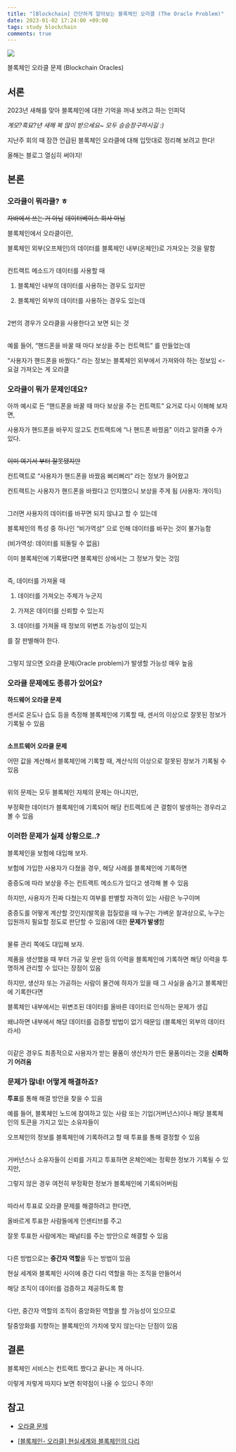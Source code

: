 ```yaml
---
title: "[Blockchain] 간단하게 알아보는 블록체인 오라클 (The Oracle Problem)"
date: 2023-01-02 17:24:00 +09:00
tags: study blockchain
comments: true
---
```


<a href="https://hits.seeyoufarm.com"><img src="https://hits.seeyoufarm.com/api/count/incr/badge.svg?url=https://infiduk.github.io/2023/01/02/oracle-problem.html&count_bg=%23EDD513&title_bg=%23555555&icon=&icon_color=%23E7E7E7&title=%E2%9C%A8+page+view+%E2%9C%A8&edge_flat=false" /></a>

블록체인 오라클 문제 (Blockchain Oracles)

## 서론

2023년 새해를 맞아 블록체인에 대한 기억을 꺼내 보려고 하는 인피덕

_계모?흑묘?년 새해 복 많이 받으세요~ 모두 승승장구하시길 :)_

지난주 회의 때 잠깐 언급된 블록체인 오라클에 대해 입맛대로 정리해 보려고 한다!

올해는 블로그 열심히 써야지!

## 본론

### 오라클이 뭐라클? ㅎ

~~자바에서 쓰는 거 아님~~ ~~데이터베이스 회사 아님~~

블록체인에서 오라클이란,

블록체인 외부(오프체인)의 데이터를 블록체인 내부(온체인)로 가져오는 것을 말함<br /><br />

컨트랙트 메소드가 데이터를 사용할 때

1. 블록체인 내부의 데이터를 사용하는 경우도 있지만

2. 블록체인 외부의 데이터를 사용하는 경우도 있는데<br /><br />

2번의 경우가 오라클을 사용한다고 보면 되는 것<br /><br />

예를 들어, “핸드폰을 바꿀 때 마다 보상을 주는 컨트랙트” 를 만들었는데

“사용자가 핸드폰을 바꿨다.” 라는 정보는 블록체인 외부에서 가져와야 하는 정보임 <- 요걸 가져오는 게 오라클

### 오라클이 뭐가 문제인데요?

아까 예시로 든 “핸드폰을 바꿀 때 마다 보상을 주는 컨트랙트” 요거로 다시 이해해 보자면,

사용자가 핸드폰을 바꾸지 않고도 컨트랙트에 “나 핸드폰 바꿨음” 이라고 알려줄 수가 있다.<br /><br />

~~이미 여기서 부터 잘못됐지만~~

컨트랙트로 “사용자가 핸드폰을 바꿨음 삐리삐리” 라는 정보가 들어왔고

컨트랙트는 사용자가 핸드폰을 바꿨다고 인지했으니 보상을 주게 됨 (사용자: 개이득)<br /><br />

그러면 사용자의 데이터를 바꾸면 되지 않냐고 할 수 있는데

블록체인의 특성 중 하나인 “비가역성” 으로 인해 데이터를 바꾸는 것이 불가능함

(비가역성: 데이터를 되돌릴 수 없음)

이미 블록체인에 기록됐다면 블록체인 상에서는 그 정보가 맞는 것임<br /><br />

즉, 데이터를 가져올 때

1. 데이터를 가져오는 주체가 누군지

2. 가져온 데이터를 신뢰할 수 있는지

3. 데이터를 가져올 때 정보의 위변조 가능성이 있는지

를 잘 판별해야 한다.<br /><br />

그렇지 않으면 오라클 문제(Oracle problem)가 발생할 가능성 매우 높음

### 오라클 문제에도 종류가 있어요?

**하드웨어 오라클 문제**

센서로 온도나 습도 등을 측정해 블록체인에 기록할 때, 센서의 이상으로 잘못된 정보가 기록될 수 있음<br /><br />

**소프트웨어 오라클 문제**

어떤 값을 계산해서 블록체인에 기록할 때, 계산식의 이상으로 잘못된 정보가 기록될 수 있음<br /><br />

위의 문제는 모두 블록체인 자체의 문제는 아니지만,

부정확한 데이터가 블록체인에 기록되어 해당 컨트랙트에 큰 결함이 발생하는 경우라고 볼 수 있음

### 이러한 문제가 실제 상황으로..?

블록체인을 보험에 대입해 보자.

보험에 가입한 사용자가 다쳤을 경우, 해당 사례를 블록체인에 기록하면

중증도에 따라 보상을 주는 컨트랙트 메소드가 있다고 생각해 볼 수 있음

하지만, 사용자가 진짜 다쳤는지 여부를 판별할 자격이 있는 사람은 누구이며

중증도를 어떻게 계산할 것인지(발목을 접질렀을 때 누구는 가벼운 찰과상으로, 누구는 입원까지 필요할 정도로 판단할 수 있음)에 대한 **문제가 발생**함<br /><br />

물류 관리 쪽에도 대입해 보자.

제품을 생산했을 때 부터 가공 및 운반 등의 이력을 블록체인에 기록하면 해당 이력을 투명하게 관리할 수 있다는 장점이 있음

하지만, 생산자 또는 가공하는 사람이 물건에 하자가 있을 때 그 사실을 숨기고 블록체인에 기록한다면

블록체인 내부에서는 위변조된 데이터를 올바른 데이터로 인식하는 문제가 생김

왜냐하면 내부에서 해당 데이터를 검증할 방법이 없기 때문임 (블록체인 외부의 데이터라서)<br /><br />

이같은 경우도 최종적으로 사용자가 받는 물품이 생산자가 만든 물품이라는 것을 **신뢰하기 어려움**

### 문제가 많네! 어떻게 해결하죠?

**투표**를 통해 해결 방안을 찾을 수 있음

예를 들어, 블록체인 노드에 참여하고 있는 사람 또는 기업(거버넌스)이나 해당 블록체인의 토큰을 가지고 있는 소유자들이

오프체인의 정보를 블록체인에 기록하려고 할 때 투표를 통해 결정할 수 있음<br /><br />

거버넌스나 소유자들이 신뢰를 가지고 투표하면 온체인에는 정확한 정보가 기록될 수 있지만,

그렇지 않은 경우 여전히 부정확한 정보가 블록체인에 기록되어버림<br /><br />

따라서 투표로 오라클 문제를 해결하려고 한다면,

올바르게 투표한 사람들에게 인센티브를 주고

잘못 투표한 사람에게는 패널티를 주는 방안으로 해결할 수 있음<br /><br />

다른 방법으로는 **중간자 역할**을 두는 방법이 있음

현실 세계와 블록체인 사이에 중간 다리 역할을 하는 조직을 만들어서

해당 조직이 데이터를 검증하고 제공하도록 함<br /><br />

다만, 중간자 역할의 조직이 중앙화된 역할을 할 가능성이 있으므로

탈중앙화를 지향하는 블록체인의 가치에 맞지 않는다는 단점이 있음

## 결론

블록체인 서비스는 컨트랙트 짰다고 끝나는 게 아니다.

이렇게 저렇게 따지다 보면 취약점이 나올 수 있으니 주의!

## 참고

- [오라클 문제](http://wiki.hash.kr/index.php/%EC%98%A4%EB%9D%BC%ED%81%B4_%EB%AC%B8%EC%A0%9C)

- [[블록체인- 오라클] 현실세계와 블록체인의 다리](https://blog.naver.com/giosw001/221338220069)
